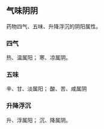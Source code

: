 

## 气味阴阴

药物四气、五味、升降浮沉的阴阳属性。

### 四气
热、温属阳； 
寒、凉属阴。
### 五味
辛、甘、淡属阳；
酸、苦、咸属阴
### 升降浮沉
升、浮属阳；
沉、降属阴。

